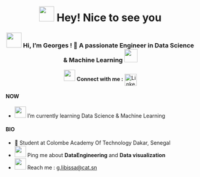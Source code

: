 <h1 align="center"> 
<img src="https://camo.githubusercontent.com/d3359cb00ab0b5ed8f2e1fe3fceb4fbaf3b614340f8c0db99c17b9f50b351770/68747470733a2f2f656d6f6a69732e736c61636b6d6f6a69732e636f6d2f656d6f6a69732f696d616765732f313533313834393433302f343234362f626c6f622d73756e676c61737365732e6769663f31353331383439343330" width="40">
Hey! Nice to see you
</h1>

<h3 align="center"> 
<img src="https://camo.githubusercontent.com/e8e7b06ecf583bc040eb60e44eb5b8e0ecc5421320a92929ce21522dbc34c891/68747470733a2f2f6d656469612e67697068792e636f6d2f6d656469612f6876524a434c467a6361737252346961377a2f67697068792e676966" width="40">
Hi, I’m Georges ! 👀 A passionate Engineer in Data Science & Machine Learning <img src="https://camo.githubusercontent.com/76ce88ff28bafd25d82d7faf18a6fe762079b79a34472a7c8067e2f1ca55e40f/68747470733a2f2f6d656469612e67697068792e636f6d2f6d656469612f48364b75735a38707a787479796d626c6e452f67697068792e676966" width="35"> </h3>

<p align="center">
<img src="https://s4.gifyu.com/images/handshake.gif" width="30">
<b>Connect with me :</b>
<a href="https://www.linkedin.com/in/georges-emmanuel-libissa-4b2b8419b/">
<img align="center" alt="LinkedIn" src="https://brand.linkedin.com/content/dam/me/business/en-us/amp/brand-site/v2/bg/LI-Bug.svg.original.svg" data-canonical-src="https://img.shields.io/badge/-milaanparmar-0077B5?style=flat-square&amp;logo=Linkedin&amp;logoColor=white" width="32">
</a>
</p>

<h4>NOW</h4>
<p>
<ul>
<li> 
<img src="https://raw.githubusercontent.com/TheDudeThatCode/TheDudeThatCode/master/Assets/Developer.gif" width="30">
I’m currently learning Data Science & Machine Learning
</li>
</ul>

</p>
<h4>BIO</h4>
<p>
<ul>
<li>🏢 Student at Colombe Academy Of Technology Dakar, Senegal</li>
<li>
<img src="https://raw.githubusercontent.com/SP-XD/SP-XD/main/images/message.gif" width="30">
Ping me about <b>DataEngineering</b> and <b>Data visualization</b>
</li>
<li>
<img src="https://raw.githubusercontent.com/SP-XD/SP-XD/main/images/letterbox.gif" width="30">
Reach me : <a href="">g.libissa@cat.sn</a>
</li>
</ul>
</p>

<!---
Georgeslibissa03/Georgeslibissa03 is a ✨ special ✨ repository because its `README.md` (this file) appears on your GitHub profile.
You can click the Preview link to take a look at your changes.
--->

